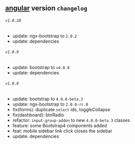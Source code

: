 ## [angular](./README.md) version `changelog`

###### `v1.0.10`
- update: ngx-bootstrap to `2.0.2`
- update: dependencies

###### `v1.0.9`
- update: bootstrap to `v4.0.0`
- update: dependencies 

###### `v1.0.8`
- update: bootstrap to `4.0.0-beta.3`
- update: ngx-bootstrap to `2.0.0-rc.0`
- fix(forms): duplicate `select` ids, toggleCollapse
- fix(dashboard): btnRadio 
- refactor: `input-group-addon` to new `4.0.0-beta.3` classes 
- feature: some Bootstrap4 components added
- feat: mobile sidebar link click closes the sidebar
- update: dependencies

